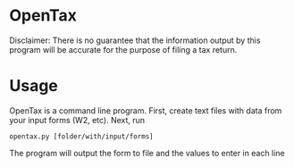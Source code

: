 
OpenTax
=======

Disclaimer: There is no guarantee that the information output by this program will be accurate for the purpose of filing a tax return.

Usage
=====

OpenTax is a command line program.
First, create text files with data from your input forms (W2, etc).
Next, run

    opentax.py [folder/with/input/forms]

The program will output the form to file and the values to enter in each line


